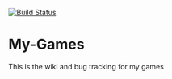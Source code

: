 [![Build Status](https://i.ibb.co/JrZy07r/fprivatestatus.png)](https://github.com/dAndreIndieDev/My-Games/)

# My-Games
This is the wiki and bug tracking for my games
